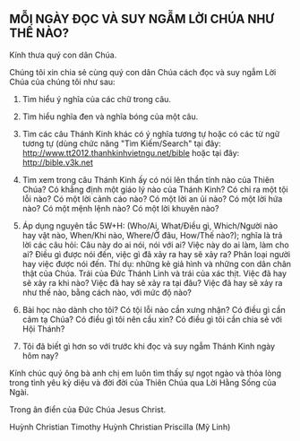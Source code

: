 ## MỖI NGÀY ĐỌC VÀ SUY NGẪM LỜI CHÚA NHƯ THẾ NÀO?

Kính thưa quý con dân Chúa.

Chúng tôi xin chia sẻ cùng quý con dân Chúa cách đọc và suy ngẫm Lời Chúa của chúng tôi như sau:

1) Tìm hiểu ý nghĩa của các chữ trong câu.
2) Tìm hiểu nghĩa đen và nghĩa bóng của một câu.
3) Tìm các câu Thánh Kinh khác có ý nghĩa tương tự hoặc có các từ ngữ tương tự (dùng chức năng "Tìm Kiếm/Search" tại đây: http://www.tt2012.thanhkinhvietngu.net/bible hoặc tại đây: http://bible.v3k.net
4) Tìm xem trong câu Thánh Kinh ấy có nói lên thần tính nào của Thiên Chúa? Có khẳng định một giáo lý nào của Thánh Kinh? Có chỉ ra một tội lỗi nào? Có một lời cảnh cáo nào? Có một lời an ủi nào? Có một lời hứa nào? Có một mệnh lệnh nào? Có một lời khuyên nào?
5) Áp dụng nguyên tắc 5W+H: (Who/Ai, What/Điều gì, Which/Người nào hay vật nào, When/Khi nào, Where/Ở đâu, How/Thế nào?); nghĩa là trả lời các câu hỏi:
Câu này do ai nói, nói với ai? Việc này do ai làm, làm cho ai?
Điều gì được nói đến, việc gì đã xảy ra hay sẽ xảy ra?
Phân loại người hay việc được nói đến. Thí dụ: những kẻ giả hình và những con dân chân thật của Chúa. Trái của Đức Thánh Linh và trái của xác thịt.
Việc đã hay sẽ xảy ra khi nào?
Việc đã hay sẽ xảy ra tại đâu?
Việc đã hay sẽ xảy ra như thế nào, bằng cách nào, với mức độ nào?

6) Bài học nào dành cho tôi? Có tội lỗi nào cần xưng nhận? Có điều gì cần cảm tạ Chúa? Có điều gì tôi nên cầu xin? Có điều gì tôi cần chia sẻ với Hội Thánh?
7) Tôi đã biết gì hơn so với trước khi đọc và suy ngẫm Thánh Kinh ngày hôm nay?

Kính chúc quý ông bà anh chị em luôn tìm thấy sự ngọt ngào và thỏa lòng trong tình yêu kỳ diệu và đời đời của Thiên Chúa qua Lời Hằng Sống của Ngài.

Trong ân điển của Đức Chúa Jesus Christ.

Huỳnh Christian Timothy
Huỳnh Christian Priscilla (Mỹ Linh)
